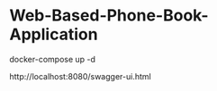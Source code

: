 # Web-Based-Phone-Book-Application

 docker-compose up -d      
 
 http://localhost:8080/swagger-ui.html
